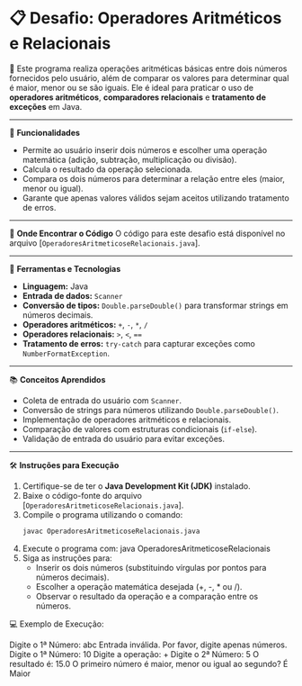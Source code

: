 # 📋 Desafio: Operadores Aritméticos e Relacionais

📝 Este programa realiza operações aritméticas básicas entre dois números fornecidos pelo usuário, além de comparar os valores para determinar qual é maior, menor ou se são iguais. Ele é ideal para praticar o uso de **operadores aritméticos**, **comparadores relacionais** e **tratamento de exceções** em Java.

---

🧩 **Funcionalidades**
- Permite ao usuário inserir dois números e escolher uma operação matemática (adição, subtração, multiplicação ou divisão).
- Calcula o resultado da operação selecionada.
- Compara os dois números para determinar a relação entre eles (maior, menor ou igual).
- Garante que apenas valores válidos sejam aceitos utilizando tratamento de erros.

---

📂 **Onde Encontrar o Código**
O código para este desafio está disponível no arquivo [`OperadoresAritmeticoseRelacionais.java`].

---

🔧 **Ferramentas e Tecnologias**
- **Linguagem:** Java
- **Entrada de dados:** `Scanner`
- **Conversão de tipos:** `Double.parseDouble()` para transformar strings em números decimais.
- **Operadores aritméticos:** `+`, `-`, `*`, `/`
- **Operadores relacionais:** `>`, `<`, `==`
- **Tratamento de erros:** `try-catch` para capturar exceções como `NumberFormatException`.

---

📚 **Conceitos Aprendidos**
- Coleta de entrada do usuário com `Scanner`.
- Conversão de strings para números utilizando `Double.parseDouble()`.
- Implementação de operadores aritméticos e relacionais.
- Comparação de valores com estruturas condicionais (`if-else`).
- Validação de entrada do usuário para evitar exceções.

---

🛠️ **Instruções para Execução**
1. Certifique-se de ter o **Java Development Kit (JDK)** instalado.
2. Baixe o código-fonte do arquivo [`OperadoresAritmeticoseRelacionais.java`].
3. Compile o programa utilizando o comando:
   ```bash
   javac OperadoresAritmeticoseRelacionais.java
4. Execute o programa com:
   java OperadoresAritmeticoseRelacionais
5. Siga as instruções para:
    * Inserir os dois números (substituindo vírgulas por pontos para números decimais).
    * Escolher a operação matemática desejada (+, -, * ou /).
    * Observar o resultado da operação e a comparação entre os números.

💻 Exemplo de Execução:

Digite o 1ª Número: abc
Entrada inválida. Por favor, digite apenas números.
Digite o 1ª Número: 10
Digite a operação: +
Digite o 2ª Número: 5
O resultado é: 15.0
O primeiro número é maior, menor ou igual ao segundo? 
É Maior



